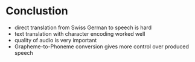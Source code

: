 ---
---
# Conclustion
- direct translation from Swiss German to speech is hard
- text translation with character encoding worked well
- quality of audio is very important
- Grapheme-to-Phoneme conversion gives more control over produced speech
